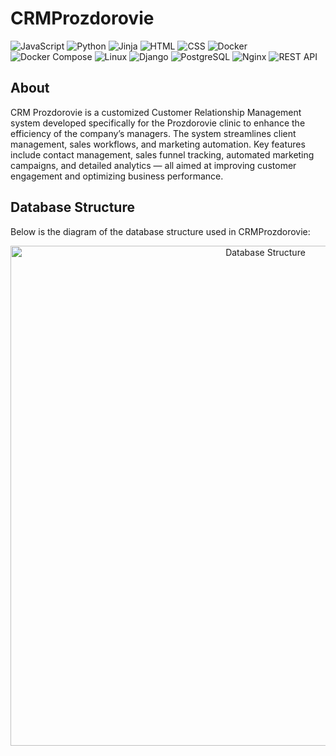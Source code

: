 # CRMProzdorovie

![JavaScript](https://img.shields.io/badge/Code-JavaScript-informational?style=flat&logo=javascript&color=F7DF1E)
![Python](https://img.shields.io/badge/Code-Python-informational?style=flat&logo=python&color=3776AB)
![Jinja](https://img.shields.io/badge/Template-Jinja-informational?style=flat&logo=jinja&logoColor=black&color=white)
![HTML](https://img.shields.io/badge/Code-HTML5-informational?style=flat&logo=html5&color=E34F26)
![CSS](https://img.shields.io/badge/Style-CSS3-informational?style=flat&logo=css3&color=1572B6)
![Docker](https://img.shields.io/badge/Container-Docker-informational?style=flat&logo=docker&color=2496ED)
![Docker Compose](https://img.shields.io/badge/Docker%20Compose-2496ED?style=flat&logo=docker&logoColor=white)
![Linux](https://img.shields.io/badge/System-Linux-informational?style=flat&logo=linux&color=FCC624)
![Django](https://img.shields.io/badge/Framework-Django-informational?style=flat&logo=django&color=092E20)
![PostgreSQL](https://img.shields.io/badge/Database-PostgreSQL-informational?style=flat&logo=postgresql&color=316192)
![Nginx](https://img.shields.io/badge/-NGINX-009639?style=flat&logo=nginx&logoColor=white)
![REST API](https://img.shields.io/badge/API-REST-informational?style=flat&logo=rest-api&color=61DAFB)


## About

CRM Prozdorovie is a customized Customer Relationship Management system developed specifically for the Prozdorovie clinic to enhance the efficiency of the company’s managers. The system streamlines client management, sales workflows, and marketing automation. Key features include contact management, sales funnel tracking, automated marketing campaigns, and detailed analytics — all aimed at improving customer engagement and optimizing business performance.

## Database Structure

Below is the diagram of the database structure used in CRMProzdorovie:

<p align="center">
  <img src="docs/dbstract.png" alt="Database Structure" width="800"> 
</p>
